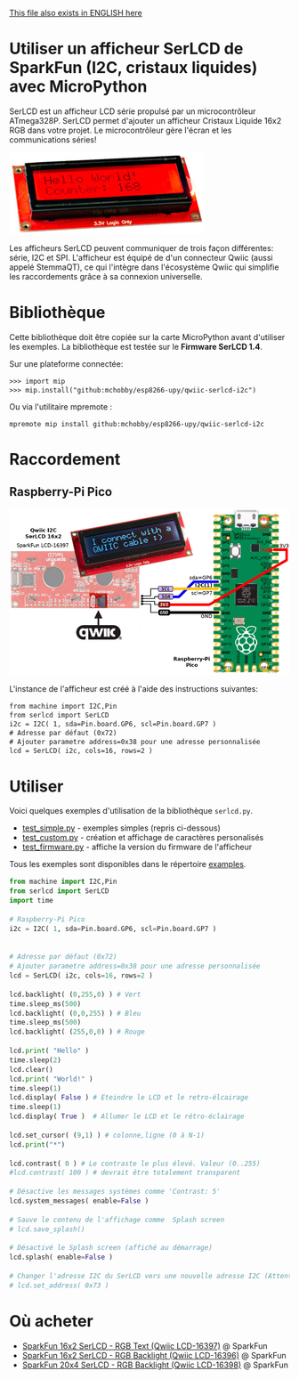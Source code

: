 [This file also exists in ENGLISH here](readme_ENG.md)

# Utiliser un afficheur SerLCD de SparkFun (I2C, cristaux liquides) avec MicroPython

SerLCD est un afficheur LCD série propulsé par un microcontrôleur ATmega328P. SerLCD permet d'ajouter un afficheur Cristaux Liquide 16x2 RGB dans votre projet. Le microcontrôleur gère l'écran et les communications séries!

![SparkFun SerLCD LCD-16396](docs/_static/SerLCD.jpg)

Les afficheurs SerLCD peuvent communiquer de trois façon différentes: série, I2C et SPI. L'afficheur est équipé de d'un connecteur Qwiic (aussi appelé StemmaQT), ce qui l'intègre dans l'écosystème Qwiic qui simplifie les raccordements grâce à sa connexion universelle.

# Bibliothèque

Cette bibliothèque doit être copiée sur la carte MicroPython avant d'utiliser les exemples. La bibliothèque est testée sur le **Firmware SerLCD 1.4**.

Sur une plateforme connectée:

```
>>> import mip
>>> mip.install("github:mchobby/esp8266-upy/qwiic-serlcd-i2c")
```

Ou via l'utilitaire mpremote :

```
mpremote mip install github:mchobby/esp8266-upy/qwiic-serlcd-i2c
```

# Raccordement

## Raspberry-Pi Pico

![SerLCD to Raspberry Pico](docs/_static/SerLCD-to-pico.jpg)

L'instance de l'afficheur est créé à l'aide des instructions suivantes:

```
from machine import I2C,Pin
from serlcd import SerLCD
i2c = I2C( 1, sda=Pin.board.GP6, scl=Pin.board.GP7 )
# Adresse par défaut (0x72)
# Ajouter parametre address=0x38 pour une adresse personnalisée
lcd = SerLCD( i2c, cols=16, rows=2 )
```

# Utiliser

Voici quelques exemples d'utilisation de la bibliothèque `serlcd.py`.

* [test_simple.py](examples/test_simple.py) - exemples simples (repris ci-dessous)
* [test_custom.py](examples/test_custom.py) - création et affichage de caractères personalisés
* [test_firmware.py](examples/test_firmware.py) - affiche la version du firmware de l'afficheur

Tous les exemples sont disponibles dans le répertoire [examples](examples).

``` python
from machine import I2C,Pin
from serlcd import SerLCD
import time

# Raspberry-Pi Pico
i2c = I2C( 1, sda=Pin.board.GP6, scl=Pin.board.GP7 )


# Adresse par défaut (0x72)
# Ajouter parametre address=0x38 pour une adresse personnalisée
lcd = SerLCD( i2c, cols=16, rows=2 )

lcd.backlight( (0,255,0) ) # Vert
time.sleep_ms(500)
lcd.backlight( (0,0,255) ) # Bleu
time.sleep_ms(500)
lcd.backlight( (255,0,0) ) # Rouge

lcd.print( "Hello" )
time.sleep(2)
lcd.clear()
lcd.print( "World!" )
time.sleep(1)
lcd.display( False ) # Eteindre le LCD et le retro-élcairage
time.sleep(1)
lcd.display( True )  # Allumer le LCD et le rétro-éclairage

lcd.set_cursor( (9,1) ) # colonne,ligne (0 à N-1)
lcd.print("*")

lcd.contrast( 0 ) # Le contraste le plus élevé. Valeur (0..255)
#lcd.contrast( 100 ) # devrait être totalement transparent

# Désactive les messages systèmes comme 'Contrast: 5'
lcd.system_messages( enable=False )

# Sauve le contenu de l'affichage comme  Splash screen
# lcd.save_splash()

# Désactivé le Splash screen (affiché au démarrage)
lcd.splash( enable=False )

# Changer l'adresse I2C du SerLCD vers une nouvelle adresse I2C (Attention, c'est permanent)
# lcd.set_address( 0x73 )
```
# Où acheter
* [SparkFun 16x2 SerLCD - RGB Text (Qwiic LCD-16397)](https://www.sparkfun.com/products/16397) @ SparkFun
* [SparkFun 16x2 SerLCD - RGB Backlight (Qwiic LCD-16396)](https://www.sparkfun.com/products/16396) @ SparkFun
* [SparkFun 20x4 SerLCD - RGB Backlight (Qwiic LCD-16398)](https://www.sparkfun.com/products/16398) @ SparkFun
